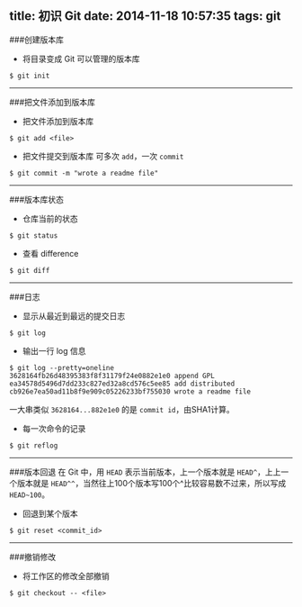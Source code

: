 title: 初识 Git
date: 2014-11-18 10:57:35
tags: git
---
###创建版本库

- 将目录变成 Git 可以管理的版本库
```
$ git init
```

---
###把文件添加到版本库
- 把文件添加到版本库
```
$ git add <file>
```
- 把文件提交到版本库
可多次 `add`，一次 `commit`
```
$ git commit -m "wrote a readme file"
```

---
###版本库状态
- 仓库当前的状态
```
$ git status
```
- 查看 difference
```
$ git diff
```

---
###日志
- 显示从最近到最远的提交日志
```
$ git log
```
- 输出一行 log 信息
```
$ git log --pretty=oneline
3628164fb26d48395383f8f31179f24e0882e1e0 append GPL
ea34578d5496d7dd233c827ed32a8cd576c5ee85 add distributed
cb926e7ea50ad11b8f9e909c05226233bf755030 wrote a readme file
```
一大串类似 `3628164...882e1e0` 的是 `commit id`，由SHA1计算。

- 每一次命令的记录
```
$ git reflog
```
<!-- more -->

---
###版本回退
在 Git 中，用 `HEAD` 表示当前版本，上一个版本就是 `HEAD^`，上上一个版本就是 `HEAD^^`，当然往上100个版本写100个^比较容易数不过来，所以写成 `HEAD~100`。

- 回退到某个版本
```
$ git reset <commit_id>
```

---
###撤销修改
- 将工作区的修改全部撤销
```
$ git checkout -- <file>
```
